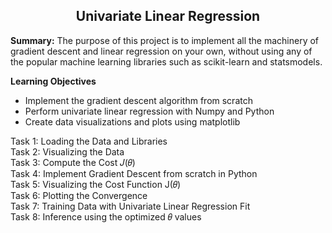 <h2 align="center"> Univariate Linear Regression </h2>

**Summary:** The purpose of this project is to implement all the machinery of gradient descent and linear regression on your own, without using any of the popular machine learning libraries such as scikit-learn and statsmodels.

**Learning Objectives**
* Implement the gradient descent algorithm from scratch
* Perform univariate linear regression with Numpy and Python
* Create data visualizations and plots using matplotlib

Task 1: Loading the Data and Libraries<br>
Task 2: Visualizing the Data<br>
Task 3: Compute the Cost 𝐽(𝜃)<br>
Task 4: Implement Gradient Descent from scratch in Python<br>
Task 5: Visualizing the Cost Function J(𝜃)<br>
Task 6: Plotting the Convergence<br>
Task 7: Training Data with Univariate Linear Regression Fit<br>
Task 8: Inference using the optimized 𝜃 values<br>
